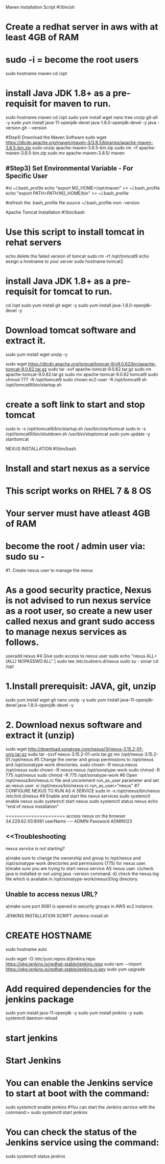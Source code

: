 Maven Installation Script
#!/bin/sh
# Create a redhat server in aws with at least 4GB of RAM
# sudo -i = become the root users
sudo hostname maven
cd /opt
# install Java JDK 1.8+ as a pre-requisit for maven to run.

sudo hostname maven
cd /opt
sudo yum install wget nano tree unzip git-all -y
sudo yum install java-11-openjdk-devel java-1.8.0-openjdk-devel -y
java -version
git --version

#Step1) Download the Maven Software
sudo wget https://dlcdn.apache.org/maven/maven-3/3.8.5/binaries/apache-maven-3.8.5-bin.zip
sudo unzip apache-maven-3.8.5-bin.zip
sudo rm -rf apache-maven-3.8.5-bin.zip
sudo mv apache-maven-3.8.5/ maven

#Step3) Set Environmental Variable  -  For Specific User
----------------------
#vi ~/.bash_profile
echo "export M2_HOME=/opt/maven"   >>  ~/.bash_profile
echo "export PATH=$PATH:$M2_HOME/bin"   >> ~/.bash_profile

#refresh the .bash_profile file
source ~/.bash_profile
mvn -version

Apache Tomcat Installation
#!/bin/bash
# Use this script to install tomcat in rehat servers
echo delete the failed version of tomcat
sudo rm -rf /opt/tomcat9
echo assign a hostname to your server 
sudo hostname tomcat2
# install Java JDK 1.8+ as a pre-requisit for tomcat to run.
cd /opt 
sudo yum install git wget -y
sudo yum install java-1.8.0-openjdk-devel -y
# Download tomcat software and extract it.
sudo yum install wget unzip -y

sudo wget https://dlcdn.apache.org/tomcat/tomcat-9/v9.0.62/bin/apache-tomcat-9.0.62.tar.gz
sudo tar -xvf apache-tomcat-9.0.62.tar.gz
sudo rm apache-tomcat-9.0.62.tar.gz
sudo mv apache-tomcat-9.0.62 tomcat9
sudo chmod 777 -R /opt/tomcat9
sudo chown ec2-user -R /opt/tomcat9
sh /opt/tomcat9/bin/startup.sh
# create a soft link to start and stop tomcat
sudo ln -s /opt/tomcat9/bin/startup.sh /usr/bin/starttomcat
sudo ln -s /opt/tomcat9/bin/shutdown.sh /usr/bin/stoptomcat
sudo yum update -y
starttomcat

NEXUS INSTALLATION
#!/bin/bash
# Install and start nexus as a service 
# This script works on RHEL 7 & 8 OS 
# Your server must have atleast 4GB of RAM
# become the root / admin user via: sudo su -
#1. Create nexus user to manage the nexus
# As a good security practice, Nexus is not advised to run nexus service as a root user, so create a new user called nexus and grant sudo access to manage nexus services as follows.
useradd nexus
#4 Give sudo access to nexus user
sudo echo "nexus ALL=(ALL) NOPASSWD:ALL" | sudo tee /etc/sudoers.d/nexus
sudo su - sonar
cd /opt
# 1.Install prerequisit: JAVA, git, unzip
sudo yum install wget git nano unzip -y
sudo yum install java-11-openjdk-devel java-1.8.0-openjdk-devel -y
# 2. Download nexus software and extract it (unzip)
sudo wget http://download.sonatype.com/nexus/3/nexus-3.15.2-01-unix.tar.gz 
sudo tar -zxvf nexus-3.15.2-01-unix.tar.gz
mv /opt/nexus-3.15.2-01 /opt/nexus
#5 Change the owner and group permissions to /opt/nexus and /opt/sonatype-work directories.
sudo chown -R nexus:nexus /opt/nexus
sudo chown -R nexus:nexus /opt/sonatype-work
sudo chmod -R 775 /opt/nexus
sudo chmod -R 775 /opt/sonatype-work
#6 Open /opt/nexus/bin/nexus.rc file and  uncomment run_as_user parameter and set as nexus user.
vi /opt/nexus/bin/nexus.rc
run_as_user="nexus"
#7 CONFIGURE NEXUS TO RUN AS A SERVICE 
sudo ln -s /opt/nexus/bin/nexus /etc/init.d/nexus
#9 Enable and start the nexus services
sudo systemctl enable nexus
sudo systemctl start nexus
sudo systemctl status nexus
echo "end of nexus installation"

=====================
access nexus on the browser
34.229.62.93:8081
userName  --- ADMIN
Password   ADMIN123

<<Troubleshooting
---------------------
nexus service is not starting?

a)make sure  to change the ownership and group to /opt/nexus and /opt/sonatype-work directories and permissions (775) for nexus user.
b)make sure you are trying to start nexus service AS nexus user.
c)check java is installed or not using java -version command.
d) check the nexus.log file which is availabe in  /opt/sonatype-work/nexus3/log  directory.

Unable to access nexus URL?
-------------------------------------
a)make sure port 8081 is opened in security groups in AWS ec2 instance.
                  
 JENKINS INSTALLATION SCRIPT
  Jenkins-install.sh  
# CREATE HOSTNAME 
sudo hostname auto  

sudo wget -O /etc/yum.repos.d/jenkins.repo \
    https://pkg.jenkins.io/redhat-stable/jenkins.repo
sudo rpm --import https://pkg.jenkins.io/redhat-stable/jenkins.io.key
sudo yum upgrade
# Add required dependencies for the jenkins package
sudo yum install java-11-openjdk -y 
sudo yum install jenkins -y 
sudo systemctl daemon-reload
# start jenkins 
# Start Jenkins
# You can enable the Jenkins service to start at boot with the command:
sudo systemctl enable jenkins
#You can start the Jenkins service with the command:=
sudo systemctl start jenkins
# You can check the status of the Jenkins service using the command:
sudo systemctl status jenkins                
